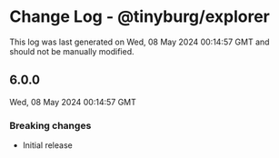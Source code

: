 # Change Log - @tinyburg/explorer

This log was last generated on Wed, 08 May 2024 00:14:57 GMT and should not be manually modified.

## 6.0.0

Wed, 08 May 2024 00:14:57 GMT

### Breaking changes

-   Initial release
